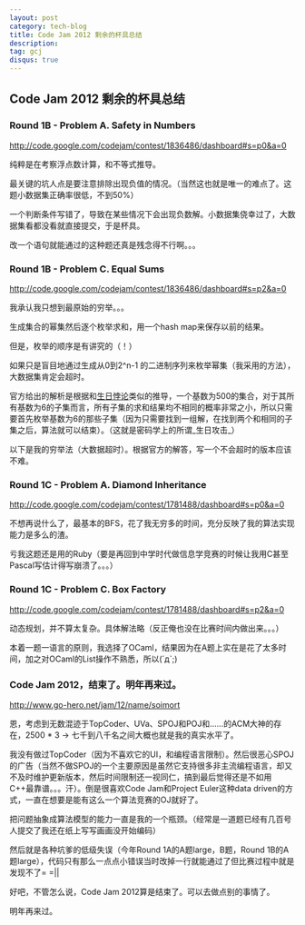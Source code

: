```yaml
---
layout: post
category: tech-blog
title: Code Jam 2012 剩余的杯具总结
description: 
tag: gcj
disqus: true
---
```


## Code Jam 2012 剩余的杯具总结

### Round 1B - Problem A. Safety in Numbers
<http://code.google.com/codejam/contest/1836486/dashboard#s=p0&a=0>

纯粹是在考察浮点数计算，和不等式推导。

最关键的坑人点是要注意排除出现负值的情况。（当然这也就是唯一的难点了。这题小数据集正确率很低，不到50%）

一个判断条件写错了，导致在某些情况下会出现负数解。小数据集侥幸过了，大数据集看都没看就直接提交，于是杯具。

改一个语句就能通过的这种题还真是残念得不行啊。。。

<script src="https://gist.github.com/2644309.js?file=gistfile1.scala"></script>

### Round 1B - Problem C. Equal Sums
<http://code.google.com/codejam/contest/1836486/dashboard#s=p2&a=0>

我承认我只想到最原始的穷举。。。

生成集合的幂集然后逐个枚举求和，用一个hash map来保存以前的结果。

但是，枚举的顺序是有讲究的（！）

如果只是盲目地通过生成从0到2^n-1 的二进制序列来枚举幂集（我采用的方法），大数据集肯定会超时。

官方给出的解析是根据和[生日悖论](http://zh.wikipedia.org/wiki/%E7%94%9F%E6%97%A5%E5%95%8F%E9%A1%8C)类似的推导，一个基数为500的集合，对于其所有基数为6的子集而言，所有子集的求和结果均不相同的概率非常之小，所以只需要首先枚举基数为6的那些子集（因为只需要找到一组解，在找到两个和相同的子集之后，算法就可以结束）。（这就是密码学上的所谓_生日攻击_）

以下是我的穷举法（大数据超时）。根据官方的解答，写一个不会超时的版本应该不难。

<script src="https://gist.github.com/2644369.js?file=gistfile1.java"></script>

### Round 1C - Problem A. Diamond Inheritance
<http://code.google.com/codejam/contest/1781488/dashboard#s=p0&a=0>

不想再说什么了，最基本的BFS，花了我无穷多的时间，充分反映了我的算法实现能力是多么的渣。

亏我这题还是用的Ruby（要是再回到中学时代做信息学竞赛的时候让我用C甚至Pascal写估计得写崩溃了。。。）

<script src="https://gist.github.com/2644578.js?file=gistfile1.rb"></script>

### Round 1C - Problem C. Box Factory
<http://code.google.com/codejam/contest/1781488/dashboard#s=p2&a=0>

动态规划，并不算太复杂。具体解法略（反正俺也没在比赛时间内做出来。。。）

本着一题一语言的原则，我选择了OCaml，结果因为在A题上实在是花了太多时间，加之对OCaml的List操作不熟悉，所以(´д`;)



### Code Jam 2012，结束了。明年再来过。
<http://www.go-hero.net/jam/12/name/soimort>

恩，考虑到无数混迹于TopCoder、UVa、SPOJ和POJ和……的ACM大神的存在，2500 * 3 -> 七千到八千名之间大概也就是我的真实水平了。

我没有做过TopCoder（因为不喜欢它的UI，和编程语言限制）。然后很恶心SPOJ的广告（当然不做SPOJ的一个主要原因是虽然它支持很多非主流编程语言，却又不及时维护更新版本，然后时间限制还一视同仁，搞到最后觉得还是不如用C++最靠谱。。。汗）。倒是很喜欢Code Jam和Project Euler这种data driven的方式，一直在想要是能有这么一个算法竞赛的OJ就好了。

把问题抽象成算法模型的能力一直是我的一个瓶颈。（经常是一道题已经有几百号人提交了我还在纸上写写画画没开始编码）

然后就是各种坑爹的低级失误（今年Round 1A的A题large，B题，Round 1B的A题large），代码只有那么一点点小错误当时改掉一行就能通过了但比赛过程中就是发现不了= =||

好吧，不管怎么说，Code Jam 2012算是结束了。可以去做点别的事情了。

明年再来过。

